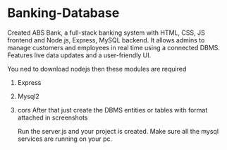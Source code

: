 # Banking-Database
Created ABS Bank, a full-stack banking system with HTML, CSS, JS frontend and Node.js, Express, MySQL backend. It allows admins to manage customers and employees in real time using a connected DBMS. Features live data updates and a user-friendly UI.

You ned to download nodejs then these modules are required
1. Express
2. Mysql2
3. cors
   After that just create the DBMS entities or tables with format attached in screenshots

   Run the server.js and your project is created.
   Make sure all the mysql services are running on your pc.
